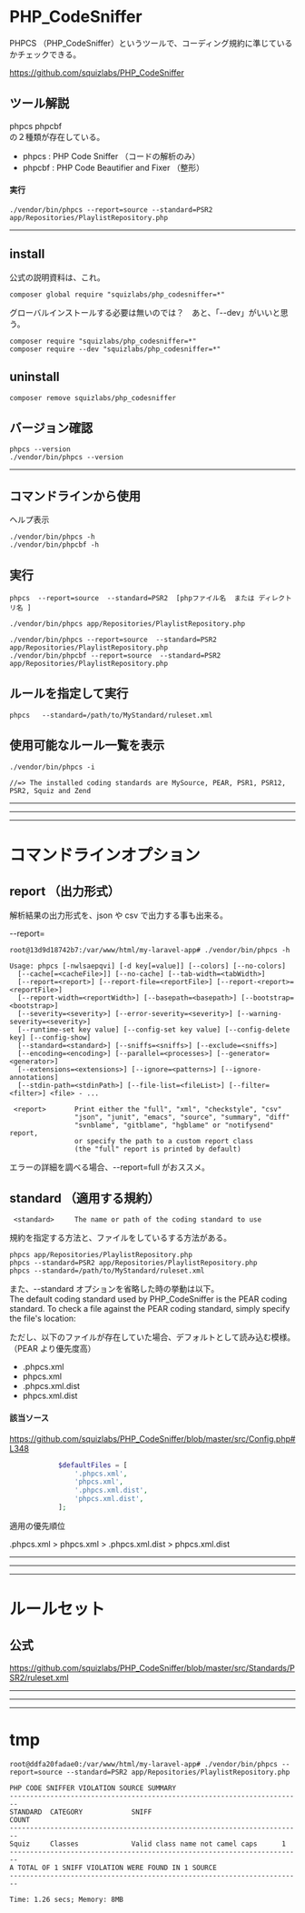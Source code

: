 # PHP_CodeSniffer
PHPCS （PHP_CodeSniffer）というツールで、コーディング規約に準じているかチェックできる。  

https://github.com/squizlabs/PHP_CodeSniffer


## ツール解説
phpcs phpcbf  
の２種類が存在している。  

* phpcs : PHP Code Sniffer （コードの解析のみ）
* phpcbf : PHP Code Beautifier and Fixer （整形）


#### 実行
```
./vendor/bin/phpcs --report=source --standard=PSR2 app/Repositories/PlaylistRepository.php
```

____________________________________________________________________
## install
公式の説明資料は、これ。
```
composer global require "squizlabs/php_codesniffer=*"
```

グローバルインストールする必要は無いのでは？　あと、「--dev」がいいと思う。
```
composer require "squizlabs/php_codesniffer=*"
composer require --dev "squizlabs/php_codesniffer=*"
```

## uninstall
```
composer remove squizlabs/php_codesniffer
```

## バージョン確認
```
phpcs --version
./vendor/bin/phpcs --version
```

____________________________________________________________________
## コマンドラインから使用
ヘルプ表示
```
./vendor/bin/phpcs -h
./vendor/bin/phpcbf -h
```

## 実行
```
phpcs  --report=source  --standard=PSR2  [phpファイル名  または ディレクトリ名 ] 
```

```
./vendor/bin/phpcs app/Repositories/PlaylistRepository.php

./vendor/bin/phpcs --report=source  --standard=PSR2  app/Repositories/PlaylistRepository.php
./vendor/bin/phpcbf --report=source  --standard=PSR2  app/Repositories/PlaylistRepository.php
```

## ルールを指定して実行
```
phpcs   --standard=/path/to/MyStandard/ruleset.xml
```


## 使用可能なルール一覧を表示
```
./vendor/bin/phpcs -i

//=> The installed coding standards are MySource, PEAR, PSR1, PSR12, PSR2, Squiz and Zend
```

____________________________________________________________________
____________________________________________________________________
____________________________________________________________________
# コマンドラインオプション

## report （出力形式）
解析結果の出力形式を、json や csv で出力する事も出来る。  

--report=<report>  
```
root@13d9d18742b7:/var/www/html/my-laravel-app# ./vendor/bin/phpcs -h

Usage: phpcs [-nwlsaepqvi] [-d key[=value]] [--colors] [--no-colors]
  [--cache[=<cacheFile>]] [--no-cache] [--tab-width=<tabWidth>]
  [--report=<report>] [--report-file=<reportFile>] [--report-<report>=<reportFile>]
  [--report-width=<reportWidth>] [--basepath=<basepath>] [--bootstrap=<bootstrap>]
  [--severity=<severity>] [--error-severity=<severity>] [--warning-severity=<severity>]
  [--runtime-set key value] [--config-set key value] [--config-delete key] [--config-show]
  [--standard=<standard>] [--sniffs=<sniffs>] [--exclude=<sniffs>]
  [--encoding=<encoding>] [--parallel=<processes>] [--generator=<generator>]
  [--extensions=<extensions>] [--ignore=<patterns>] [--ignore-annotations]
  [--stdin-path=<stdinPath>] [--file-list=<fileList>] [--filter=<filter>] <file> - ...

 <report>       Print either the "full", "xml", "checkstyle", "csv"
                "json", "junit", "emacs", "source", "summary", "diff"
                "svnblame", "gitblame", "hgblame" or "notifysend" report,
                or specify the path to a custom report class
                (the "full" report is printed by default)
```

エラーの詳細を調べる場合、--report=full がおススメ。  


## standard （適用する規約）
```
 <standard>     The name or path of the coding standard to use
```
規約を指定する方法と、ファイルをしているする方法がある。
```
phpcs app/Repositories/PlaylistRepository.php
phpcs --standard=PSR2 app/Repositories/PlaylistRepository.php
phpcs --standard=/path/to/MyStandard/ruleset.xml
```
また、--standard オプションを省略した時の挙動は以下。  
The default coding standard used by PHP_CodeSniffer is the PEAR coding standard. To check a file against the PEAR coding standard, simply specify the file's location:

ただし、以下のファイルが存在していた場合、デフォルトとして読み込む模様。（PEAR より優先度高）  

 * .phpcs.xml
 * phpcs.xml
 * .phpcs.xml.dist
 * phpcs.xml.dist

#### 該当ソース
https://github.com/squizlabs/PHP_CodeSniffer/blob/master/src/Config.php#L348
```php
            $defaultFiles = [
                '.phpcs.xml',
                'phpcs.xml',
                '.phpcs.xml.dist',
                'phpcs.xml.dist',
            ];
```

適用の優先順位

.phpcs.xml > phpcs.xml > .phpcs.xml.dist > phpcs.xml.dist  

____________________________________________________________________
____________________________________________________________________
____________________________________________________________________
# ルールセット

## 公式
https://github.com/squizlabs/PHP_CodeSniffer/blob/master/src/Standards/PSR2/ruleset.xml



____________________________________________________________________
____________________________________________________________________
____________________________________________________________________
# tmp

```
root@ddfa20fadae0:/var/www/html/my-laravel-app# ./vendor/bin/phpcs --report=source --standard=PSR2 app/Repositories/PlaylistRepository.php

PHP CODE SNIFFER VIOLATION SOURCE SUMMARY
------------------------------------------------------------------------
STANDARD  CATEGORY            SNIFF                                COUNT
------------------------------------------------------------------------
Squiz     Classes             Valid class name not camel caps      1
------------------------------------------------------------------------
A TOTAL OF 1 SNIFF VIOLATION WERE FOUND IN 1 SOURCE
------------------------------------------------------------------------

Time: 1.26 secs; Memory: 8MB
```

